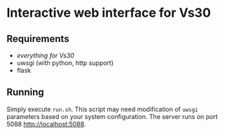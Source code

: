 # Interactive web interface for Vs30

## Requirements
* *everything for Vs30*
* uwsgi (with python, http support)
* flask

## Running
Simply execute `run.sh`.
This script may need modification of `uwsgi` parameters based on your system configuration.
The server runs on port 5088 [http://localhost:5088](http://localhost:5088).
